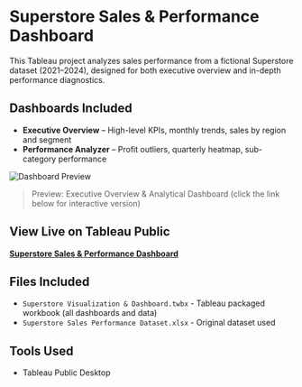 # Superstore Sales & Performance Dashboard

This Tableau project analyzes sales performance from a fictional Superstore dataset (2021–2024), designed for both executive overview and in-depth performance diagnostics.

## Dashboards Included

- **Executive Overview** – High-level KPIs, monthly trends, sales by region and segment
- **Performance Analyzer** – Profit outliers, quarterly heatmap, sub-category performance

![Dashboard Preview](<img width="1911" height="1020" alt="executive sales dashboard" src="https://github.com/user-attachments/assets/48409c78-f402-40b3-a0c0-cadb469fedda" />)

> Preview: Executive Overview & Analytical Dashboard (click the link below for interactive version)

## View Live on Tableau Public

[**Superstore Sales & Performance Dashboard**](https://public.tableau.com/app/profile/shristi.tuladhar6499/viz/SuperstoreSalesPerformanceDashboard_17536767511400/ExecutiveDashboard)

## Files Included

- `Superstore Visualization & Dashboard.twbx` - Tableau packaged workbook (all dashboards and data)
- `Superstore Sales Performance Dataset.xlsx` - Original dataset used

## Tools Used

- Tableau Public Desktop
